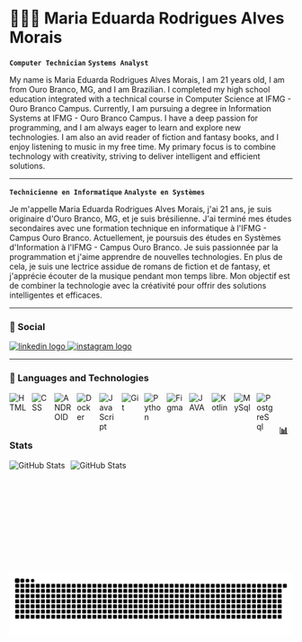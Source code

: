 # 👩🏻‍💻 Maria Eduarda Rodrigues Alves Morais

**`Computer Technician`**
**`Systems Analyst`**

My name is Maria Eduarda Rodrigues Alves Morais, I am 21 years old, I am from Ouro Branco, MG, and I am Brazilian. I completed my high school education integrated with a technical course in Computer Science at IFMG - Ouro Branco Campus. Currently, I am pursuing a degree in Information Systems at IFMG - Ouro Branco Campus. I have a deep passion for programming, and I am always eager to learn and explore new technologies. I am also an avid reader of fiction and fantasy books, and I enjoy listening to music in my free time. My primary focus is to combine technology with creativity, striving to deliver intelligent and efficient solutions.

---

**`Technicienne en Informatique`**
**`Analyste en Systèmes`**

Je m'appelle Maria Eduarda Rodrigues Alves Morais, j'ai 21 ans, je suis originaire d'Ouro Branco, MG, et je suis brésilienne. J'ai terminé mes études secondaires avec une formation technique en informatique à l'IFMG - Campus Ouro Branco. Actuellement, je poursuis des études en Systèmes d'Information à l'IFMG - Campus Ouro Branco. Je suis passionnée par la programmation et j'aime apprendre de nouvelles technologies. En plus de cela, je suis une lectrice assidue de romans de fiction et de fantasy, et j'apprécie écouter de la musique pendant mon temps libre. Mon objectif est de combiner la technologie avec la créativité pour offrir des solutions intelligentes et efficaces.

---

### 🚀 Social

<div align="left">
  <a href="https://www.linkedin.com/in/maria-eduarda-m-4a7181262/" target="_blank">
    <img src="https://raw.githubusercontent.com/maurodesouza/profile-readme-generator/master/src/assets/icons/social/linkedin/default.svg" width="70" height="40" alt="linkedin logo"  />
  </a>
  <a href="https://www.instagram.com/duda_morais05/?igshid=OGQ5ZDc2ODk2ZA%3D%3D" target="_blank">
    <img src="https://raw.githubusercontent.com/maurodesouza/profile-readme-generator/master/src/assets/icons/social/instagram/default.svg" width="70" height="40" alt="instagram logo"  />
  </a>
</div>

---

### 🤖 Languages and Technologies

<img 
    align="left" 
    alt="HTML"
    title="HTML" 
    width="30px" 
    style="padding-right: 10px;" 
    src="https://cdn.jsdelivr.net/gh/devicons/devicon@latest/icons/html5/html5-original.svg" 
/>
<img 
    align="left" 
    alt="CSS" 
    title="CSS"
    width="30px" 
    style="padding-right: 10px;" 
    src="https://cdn.jsdelivr.net/gh/devicons/devicon@latest/icons/css3/css3-original.svg" 
/>
<img 
    align="left" 
    alt="ANDROID" 
    title="AndroidStudio"
    width="30px" 
    style="padding-right: 10px;" 
    src="https://cdn.jsdelivr.net/gh/devicons/devicon@latest/icons/androidstudio/androidstudio-original.svg" 
/>
<img 
    align="left" 
    alt="Docker" 
    title="Docker"
    width="30px" 
    style="padding-right: 10px;" 
    src="https://cdn.jsdelivr.net/gh/devicons/devicon@latest/icons/docker/docker-original.svg" 
/>
<img 
    align="left" 
    alt="JavaScript" 
    title="JavaScript"
    width="30px" 
    style="padding-right: 10px;" 
    src="https://cdn.jsdelivr.net/gh/devicons/devicon@latest/icons/javascript/javascript-original.svg" 
/>
<img 
    align="left" 
    alt="Git" 
    title="Git"
    width="30px" 
    style="padding-right: 10px;" 
    src="https://cdn.jsdelivr.net/gh/devicons/devicon@latest/icons/git/git-original.svg" 
/>
<img 
    align="left" 
    alt="Python" 
    title="Python"
    width="30px" 
    style="padding-right: 10px;" 
    src="https://cdn.jsdelivr.net/gh/devicons/devicon@latest/icons/python/python-original.svg" 
/>
<img 
    align="left" 
    alt="Figma" 
    title="Figma"
    width="30px" 
    style="padding-right: 10px;" 
    src="https://cdn.jsdelivr.net/gh/devicons/devicon@latest/icons/figma/figma-original.svg" 
/>
<img 
    align="left" 
    alt="JAVA" 
    title="JAVA"
    width="30px" 
    style="padding-right: 10px;" 
    src="https://cdn.jsdelivr.net/gh/devicons/devicon@latest/icons/java/java-original.svg" 
/>
<img 
    align="left" 
    alt="Kotlin" 
    title="Kotlin"
    width="30px" 
    style="padding-right: 10px;" 
    src="https://cdn.jsdelivr.net/gh/devicons/devicon@latest/icons/kotlin/kotlin-original.svg" 
/>
<img 
    align="left" 
    alt="MySql" 
    title="MySql"
    width="30px" 
    style="padding-right: 10px;" 
    src="https://cdn.jsdelivr.net/gh/devicons/devicon@latest/icons/mysql/mysql-original.svg" 
/>
<img 
    align="left" 
    alt="PostgreSql" 
    title="PostgreSql"
    width="30px" 
    style="padding-right: 10px;" 
    src="https://cdn.jsdelivr.net/gh/devicons/devicon@latest/icons/postgresql/postgresql-original.svg" 
/>

<br/>
<br/>

### 📊 Stats

<p>
  <img 
    align="left" 
    alt="GitHub Stats" 
    height="200" 
    style="padding-right: 10px;" 
    src="https://github-readme-stats.vercel.app/api?username=MariaEduardaMorais&show_icons=true&theme=tokyonight&include_all_commits=true&locale=pt-br" 
  />

<img 
      align="left" 
      alt="GitHub Stats" 
      height="200" 
      src="https://github-readme-stats.vercel.app/api/top-langs/?username=MariaEduardaMorais&theme=tokyonight&layout=compact&custom_title=Tecnologias&langs_count=9" 
  />

</p>

<br/>
<br/>

###

<img src="https://raw.githubusercontent.com/MariaEduardaMorais/MariaEduardaMorais/output/snake.svg" alt="Snake animation" />
